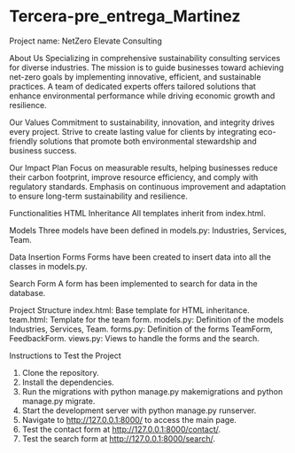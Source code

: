 # Tercera-pre_entrega_Martinez


Project name: NetZero Elevate Consulting

About Us
Specializing in comprehensive sustainability consulting services for diverse industries. The mission is to guide businesses toward achieving net-zero goals by implementing innovative, efficient, and sustainable practices. A team of dedicated experts offers tailored solutions that enhance environmental performance while driving economic growth and resilience.

Our Values
Commitment to sustainability, innovation, and integrity drives every project. Strive to create lasting value for clients by integrating eco-friendly solutions that promote both environmental stewardship and business success.

Our Impact Plan
Focus on measurable results, helping businesses reduce their carbon footprint, improve resource efficiency, and comply with regulatory standards. Emphasis on continuous improvement and adaptation to ensure long-term sustainability and resilience.

Functionalities
HTML Inheritance
All templates inherit from index.html.

Models
Three models have been defined in models.py: Industries, Services, Team.

Data Insertion Forms
Forms have been created to insert data into all the classes in models.py.

Search Form
A form has been implemented to search for data in the database.

Project Structure
index.html: Base template for HTML inheritance.
team.html: Template for the team form.
models.py: Definition of the models Industries, Services, Team.
forms.py: Definition of the forms TeamForm, FeedbackForm.
views.py: Views to handle the forms and the search.

Instructions to Test the Project
1. Clone the repository.
2. Install the dependencies.
3. Run the migrations with python manage.py makemigrations and python manage.py migrate.
4. Start the development server with python manage.py runserver.
5. Navigate to http://127.0.0.1:8000/ to access the main page.
6. Test the contact form at http://127.0.0.1:8000/contact/.
7. Test the search form at http://127.0.0.1:8000/search/.





